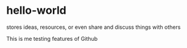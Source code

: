 # hello-world
stores ideas, resources, or even share and discuss things with others

This is me testing features of Github
